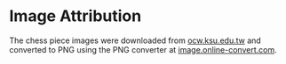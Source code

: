 # Image Attribution
The chess piece images were downloaded from
[ocw.ksu.edu.tw](http://ocw.ksu.edu.tw/file.php/40/openclipart/index_193.html) and converted to PNG
using the PNG converter at
[image.online-convert.com](http://image.online-convert.com/convert-to-png).

